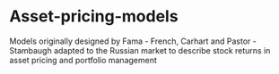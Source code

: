 # Asset-pricing-models
Models originally designed by Fama - French, Carhart and Pastor - Stambaugh adapted to the Russian market to describe stock returns in asset pricing and portfolio management
